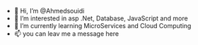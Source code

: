 - 👋 Hi, I’m @Ahmedsouidi
- 👀 I’m interested in asp .Net, Database, JavaScript and more
- 🌱 I’m currently learning MicroServices and Cloud Computing
- 📫 you can leav me a message here

<!---
Ahmedsouidi/Ahmedsouidi is a ✨ special ✨ repository because its `README.md` (this file) appears on your GitHub profile.
You can click the Preview link to take a look at your changes.
--->
